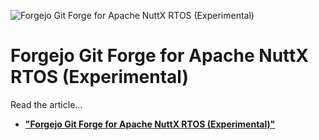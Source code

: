 ![Forgejo Git Forge for Apache NuttX RTOS (Experimental)](https://lupyuen.org/images/forgejo-flow.jpg)

# Forgejo Git Forge for Apache NuttX RTOS (Experimental)

Read the article...

- [__"Forgejo Git Forge for Apache NuttX RTOS (Experimental)"__](https://lupyuen.org/articles/forgejo.html)
